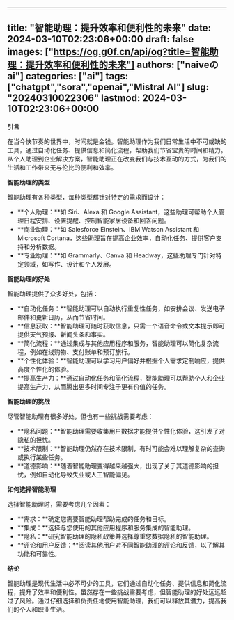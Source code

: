 
---
title: "智能助理：提升效率和便利性的未来"
date: 2024-03-10T02:23:06+00:00
draft: false
images: ["https://og.g0f.cn/api/og?title=智能助理：提升效率和便利性的未来"]
authors: ["naiveのai"]
categories: ["ai"]
tags: ["chatgpt","sora","openai","Mistral AI"]
slug: "20240310022306"
lastmod: 2024-03-10T02:23:06+00:00
---
**引言**

在当今快节奏的世界中，时间就是金钱。智能助理作为我们日常生活中不可或缺的工具，通过自动化任务、提供信息和简化流程，帮助我们节省宝贵的时间和精力。从个人助理到企业解决方案，智能助理正在改变我们与技术互动的方式，为我们的生活和工作带来无与伦比的便利和效率。

**智能助理的类型**

智能助理有各种类型，每种类型都针对特定的需求而设计：

- **个人助理：**如 Siri、Alexa 和 Google Assistant，这些助理可帮助个人管理日程安排、设置提醒、控制智能家居设备和回答问题。
- **商业助理：**如 Salesforce Einstein、IBM Watson Assistant 和 Microsoft Cortana，这些助理旨在提高企业效率，自动化任务、提供客户支持和分析数据。
- **专业助理：**如 Grammarly、Canva 和 Headway，这些助理专门针对特定领域，如写作、设计和个人发展。

**智能助理的好处**

智能助理提供了众多好处，包括：

- **自动化任务：**智能助理可以自动执行重复性任务，如安排会议、发送电子邮件和更新日历，从而节省时间。
- **信息获取：**智能助理可随时获取信息，只需一个语音命令或文本提示即可提供天气预报、新闻头条和事实。
- **简化流程：**通过集成与其他应用程序和服务，智能助理可以简化复杂流程，例如在线购物、支付账单和预订旅行。
- **个性化体验：**智能助理可以学习用户偏好并根据个人需求定制响应，提供高度个性化的体验。
- **提高生产力：**通过自动化任务和简化流程，智能助理可以帮助个人和企业提高生产力，从而腾出更多时间专注于更有价值的任务。

**智能助理的挑战**

尽管智能助理有很多好处，但也有一些挑战需要考虑：

- **隐私问题：**智能助理需要收集用户数据才能提供个性化体验，这引发了对隐私的担忧。
- **技术限制：**智能助理仍然存在技术限制，有时可能会难以理解复杂的查询或执行某些任务。
- **道德影响：**随着智能助理变得越来越强大，出现了关于其道德影响的担忧，例如自动化导致失业或人工智能偏见。

**如何选择智能助理**

选择智能助理时，需要考虑几个因素：

- **需求：**确定您需要智能助理帮助完成的任务和目标。
- **集成：**选择与您使用的其他应用程序和服务集成的智能助理。
- **隐私：**研究智能助理的隐私政策并选择尊重您数据隐私的智能助理。
- **评论和用户反馈：**阅读其他用户对不同智能助理的评论和反馈，以了解其功能和可靠性。

**结论**

智能助理是现代生活中必不可少的工具，它们通过自动化任务、提供信息和简化流程，提升了效率和便利性。虽然存在一些挑战需要考虑，但智能助理的好处远远超过了风险。通过仔细选择和负责任地使用智能助理，我们可以释放其潜力，提高我们的个人和职业生活。